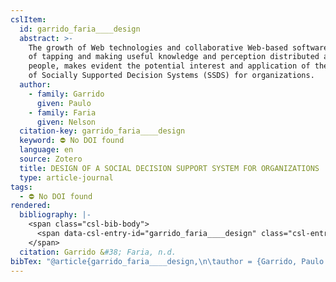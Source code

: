 ```yaml
---
cslItem:
  id: garrido_faria____design
  abstract: >-
    The growth of Web technologies and collaborative Web-based software as means
    of tapping and making useful knowledge and perception distributed among
    people, makes evident the potential interest and application of the paradigm
    of Socially Supported Decision Systems (SSDS) for organizations.
  author:
    - family: Garrido
      given: Paulo
    - family: Faria
      given: Nelson
  citation-key: garrido_faria____design
  keyword: ⛔ No DOI found
  language: en
  source: Zotero
  title: DESIGN OF A SOCIAL DECISION SUPPORT SYSTEM FOR ORGANIZATIONS
  type: article-journal
tags:
  - ⛔ No DOI found
rendered:
  bibliography: |-
    <span class="csl-bib-body">
      <span data-csl-entry-id="garrido_faria____design" class="csl-entry">Garrido, P., &#38; Faria, N. n.d.. <i>DESIGN OF A SOCIAL DECISION SUPPORT SYSTEM FOR ORGANIZATIONS</i>.</span>
    </span>
  citation: Garrido &#38; Faria, n.d.
bibTex: "@article{garrido_faria____design,\n\tauthor = {Garrido, Paulo and Faria, Nelson},\n\ttitle = {DESIGN {OF} {A} {SOCIAL} {DECISION} {SUPPORT} {SYSTEM} {FOR} {ORGANIZATIONS}},\n}\n\n"
---
```


